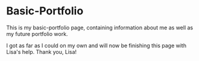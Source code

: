 # Basic-Portfolio
This is my basic-portfolio page, containing information about me as well as my future portfolio work. 

I got as far as I could on my own and will now be finishing this page with Lisa's help. Thank you, Lisa!
